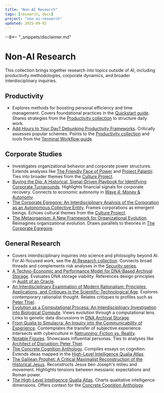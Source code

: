 ```yaml
---
title: "Non-AI Research"
tags: [research, docs]
project: "non-ai-research"
updated: 2025-09-02
---
```


--8<-- "_snippets/disclaimer.md"

# Non-AI Research

This collection brings together research into topics outside of AI, including productivity methodologies, corporate dynamics, and broader interdisciplinary inquiries.

## Productivity
- Explores methods for boosting personal efficiency and time management.
  Covers foundational practices in the [Quickstart guide](../quickstart.md).
  Shares strategies from the [Productivity collection](../productivity/index.md) to structure daily work.
- [Add Hours to Your Day? Debunking Productivity Frameworks](add-hours-to-your-day.md).
  Critically assesses popular schemes.
  Points to the [Productivity collection](../productivity/index.md) and tools from the [Terminal Workflow guide](../terminal-workflow/index.md).

## Corporate Studies
- Investigates organizational behavior and corporate power structures.
  Extends analyses like [The Friendly Face of Power](../friendly-face-of-power.md) and [Project Palantir](../project-palantir.md).
  Ties into broader themes from the [Culture Project](../culture-project/index.md).
- [Buying the Dip: A Historical, Signal-Driven Playbook for Identifying Corporate Turnarounds](buying-the-dip-playbook.md).
  Highlights financial signals for corporate recovery.
  Connects to economic autonomy in [Wave 4: Money & Autonomy](../wave4-money-autonomy.md).
- [The Corporate Egregore: An Interdisciplinary Analysis of the Corporation as an Autonomous Collective Entity](corporate-egregore.md).
  Frames corporations as emergent beings.
  Echoes cultural themes from the [Culture Project](../culture-project/index.md).
- [The Metaorganism: A New Framework for Organizational Evolution](metaorganism.md).
  Reimagines organizational evolution.
  Draws parallels to theories in [The Corporate Egregore](corporate-egregore.md).

## General Research
- Covers interdisciplinary inquiries into science and philosophy beyond AI.
  For AI-focused work, see the [AI Research collection](../ai-research/index.md).
  Connects broad threads and complements risk analyses in the [Security series](../security/index.md).
- [A Techno-Economic and Performance Model for DNA-Based Archival Storage](dna-archival-storage-tepm.md).
  Evaluates DNA storage viability.
  References design principles in [Audit of an Oracle](../audit-of-an-oracle.md).
- [An Interdisciplinary Examination of Modern Rationalism: Principles, Applications, and Critiques in the Scientific-Technological Age](modern-rationalism.md).
  Explores contemporary rationalist thought.
  Relates critiques to profiles such as [Peter Thiel](../architect-of-disruption-peter-thiel.md).
- [Evolution as a Computational Process: An Interdisciplinary Investigation into Biological Compute](evolution-as-a-computational-process.md).
  Views evolution through a computational lens.
  Links to genetic data discussions in [DNA Archival Storage](dna-archival-storage-tepm.md).
- [From Qualia to Simulacra: An Inquiry into the Communicability of Experience](from-qualia-to-simulacra.md).
  Contemplates the transfer of subjective experience.
  Intersects with cyberculture in [Netrunning: Fiction vs. Reality](../netrunning-fiction-reality.md).
- [Notable Figures](inspiring-figures.md).
  Showcases influential personas.
  Ties to analyses like [Architect of Disruption: Peter Thiel](../architect-of-disruption-peter-thiel.md).
- [The Concrete Cognition Anthology](concrete-cognition-anthology.md).
  Compiles essays on cognition.
  Extends ideas mapped in the [High-Level Intelligence Qualia Atlas](high-level-intelligence-qualia-atlas.md).
- [The Galilean Prophet: A Critical Maximalist Reconstruction of the Historical Jesus](galilean-prophet.md).
  Reconstructs Jesus ben Joseph's milieu and movement.
  Highlights tensions between messianic expectations and Roman power.
- [The High-Level Intelligence Qualia Atlas](high-level-intelligence-qualia-atlas.md).
  Charts qualitative intelligence dimensions.
  Offers context for the [Concrete Cognition Anthology](concrete-cognition-anthology.md).
